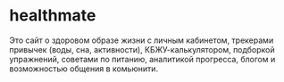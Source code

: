 # healthmate
Это сайт о здоровом образе жизни с личным кабинетом, трекерами привычек (воды, сна, активности), КБЖУ-калькулятором, подборкой упражнений, советами по питанию, аналитикой прогресса, блогом и возможностью общения в комьюнити.
